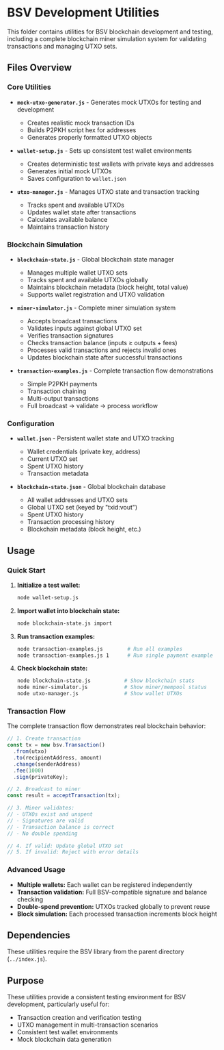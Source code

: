 # BSV Development Utilities

This folder contains utilities for BSV blockchain development and testing, including a complete blockchain miner simulation system for validating transactions and managing UTXO sets.

## Files Overview

### Core Utilities

- **`mock-utxo-generator.js`** - Generates mock UTXOs for testing and development
  - Creates realistic mock transaction IDs
  - Builds P2PKH script hex for addresses
  - Generates properly formatted UTXO objects

- **`wallet-setup.js`** - Sets up consistent test wallet environments
  - Creates deterministic test wallets with private keys and addresses
  - Generates initial mock UTXOs
  - Saves configuration to `wallet.json`

- **`utxo-manager.js`** - Manages UTXO state and transaction tracking
  - Tracks spent and available UTXOs
  - Updates wallet state after transactions
  - Calculates available balance
  - Maintains transaction history

### Blockchain Simulation

- **`blockchain-state.js`** - Global blockchain state manager
  - Manages multiple wallet UTXO sets
  - Tracks spent and available UTXOs globally
  - Maintains blockchain metadata (block height, total value)
  - Supports wallet registration and UTXO validation

- **`miner-simulator.js`** - Complete miner simulation system
  - Accepts broadcast transactions
  - Validates inputs against global UTXO set
  - Verifies transaction signatures
  - Checks transaction balance (inputs ≥ outputs + fees)
  - Processes valid transactions and rejects invalid ones
  - Updates blockchain state after successful transactions

- **`transaction-examples.js`** - Complete transaction flow demonstrations
  - Simple P2PKH payments
  - Transaction chaining
  - Multi-output transactions
  - Full broadcast → validate → process workflow

### Configuration

- **`wallet.json`** - Persistent wallet state and UTXO tracking
  - Wallet credentials (private key, address)
  - Current UTXO set
  - Spent UTXO history
  - Transaction metadata

- **`blockchain-state.json`** - Global blockchain database
  - All wallet addresses and UTXO sets
  - Global UTXO set (keyed by "txid:vout")
  - Spent UTXO history
  - Transaction processing history
  - Blockchain metadata (block height, etc.)

## Usage

### Quick Start

1. **Initialize a test wallet:**
   ```bash
   node wallet-setup.js
   ```

2. **Import wallet into blockchain state:**
   ```bash
   node blockchain-state.js import
   ```

3. **Run transaction examples:**
   ```bash
   node transaction-examples.js        # Run all examples
   node transaction-examples.js 1      # Run single payment example
   ```

4. **Check blockchain state:**
   ```bash
   node blockchain-state.js           # Show blockchain stats
   node miner-simulator.js            # Show miner/mempool status
   node utxo-manager.js               # Show wallet UTXOs
   ```

### Transaction Flow

The complete transaction flow demonstrates real blockchain behavior:

```javascript
// 1. Create transaction
const tx = new bsv.Transaction()
  .from(utxo)
  .to(recipientAddress, amount)
  .change(senderAddress)
  .fee(1000)
  .sign(privateKey);

// 2. Broadcast to miner
const result = acceptTransaction(tx);

// 3. Miner validates:
// - UTXOs exist and unspent
// - Signatures are valid  
// - Transaction balance is correct
// - No double spending

// 4. If valid: Update global UTXO set
// 5. If invalid: Reject with error details
```

### Advanced Usage

- **Multiple wallets:** Each wallet can be registered independently
- **Transaction validation:** Full BSV-compatible signature and balance checking
- **Double-spend prevention:** UTXOs tracked globally to prevent reuse
- **Block simulation:** Each processed transaction increments block height

## Dependencies

These utilities require the BSV library from the parent directory (`../index.js`).

## Purpose

These utilities provide a consistent testing environment for BSV development, particularly useful for:
- Transaction creation and verification testing
- UTXO management in multi-transaction scenarios
- Consistent test wallet environments
- Mock blockchain data generation